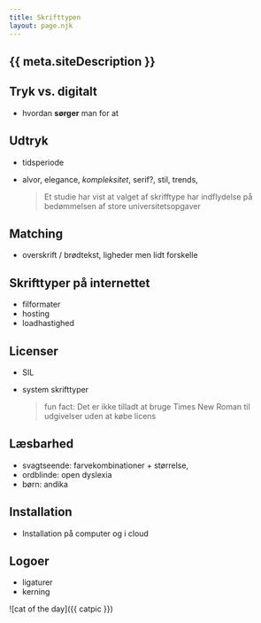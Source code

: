```yaml
---
title: Skrifttypen
layout: page.njk
---
```


## {{ meta.siteDescription }}

## Tryk vs. digitalt

- hvordan **sørger** man for at

## Udtryk

- tidsperiode

- alvor, elegance, *kompleksitet*,
  serif?, stil, trends,
  
  > Et studie har vist at valget af skrifftype har indflydelse på bedømmelsen af
  > store universitetsopgaver

## Matching

- overskrift / brødtekst, ligheder men lidt forskelle

## Skrifttyper på internettet

- filformater
- hosting
- loadhastighed

## Licenser

- SIL

- system skrifttyper
  
  > fun fact: Det er ikke tilladt at bruge Times New Roman til udgivelser uden at
  > købe licens

## Læsbarhed

- svagtseende: farvekombinationer + størrelse,
- ordblinde: open dyslexia
- børn: andika

## Installation

- Installation på computer og i cloud

## Logoer

- ligaturer
- kerning

<!-- Provided within _data/catpic.js -->

![cat of the day]({{ catpic }})
